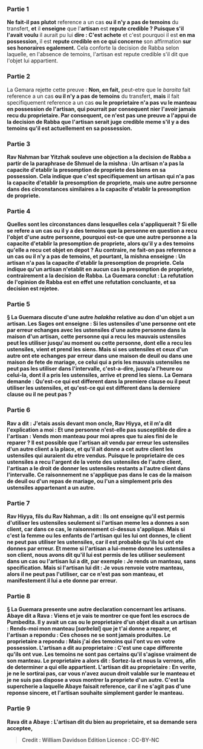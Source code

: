 
### Partie 1
<b>Ne fait-il pas plutot</b> reference a un cas <b>ou il n'y a pas de temoins</b> du transfert, <b>et</b> il <b>enseigne</b> que l'<b>artisan</b> est <b>repute credible ? Puisque s'il l'avait voulu</b> il aurait pu lui <b>dire : C'est achete</b> et c'est pourquoi il est <b>en ma possession,</b> il est <b>repute credible en ce qui concerne</b> son affirmation <b>sur ses honoraires egalement.</b> Cela conforte la decision de Rabba selon laquelle, en l'absence de temoins, l'artisan est repute credible s'il dit que l'objet lui appartient.

### Partie 2
La Gemara rejette cette preuve : <b>Non, en fait,</b> peut-etre que le <i>baraita</i> fait reference a un cas <b>ou il n'y a pas de temoins</b> du transfert, <b>mais</b> il fait specifiquement reference a un cas <b>ou le proprietaire <b>n'a pas vu</b> le manteau en possession de l'artisan, qui pourrait par consequent nier l'avoir jamais recu du proprietaire. Par consequent, ce n'est pas une preuve a l'appui de la decision de Rabba que l'artisan serait juge credible meme s'il y a des temoins qu'il est actuellement en sa possession.

### Partie 3
<b>Rav Nahman bar Yitzhak souleve une objection</b> a la decision de Rabba a partir de la paraphrase de Shmuel de la mishna : <b>Un artisan n'a pas</b> la capacite d'etablir la <b>presomption</b> de propriete des biens en sa possession. Cela indique que <b>c'est</b> specifiquement <b>un artisan qui n'a pas</b> la capacite d'etablir la <b>presomption</b> de propriete, <b>mais une autre</b> personne dans des circonstances similaires <b>a</b> la capacite d'etablir la <b>presomption</b> de propriete.

### Partie 4
<b>Quelles sont les circonstances</b> dans lesquelles cela s'appliquerait ? <b>Si</b> elle se refere a un cas <b>ou il y a des temoins</b> que la personne en question a recu l'objet d'une autre personne, <b>pourquoi</b> est-ce que <b>une autre</b> personne <b>a</b> la capacite d'etablir la <b>presomption</b> de propriete, alors qu'il y a des temoins qu'elle a recu cet objet en depot ? <b>Au contraire, ne fait-on pas</b> reference a un cas <b>ou il n'y a pas de temoins, et</b> pourtant, la mishna <b>enseigne : Un artisan n'a pas</b> la capacite d'etablir la <b>presomption</b> de propriete. Cela indique qu'un artisan n'etablit en aucun cas la presomption de propriete, contrairement a la decision de Rabba. La Guemara conclut : <b>La refutation de</b> l'opinion de <b>Rabba</b> est en effet <b>une refutation concluante,</b> et sa decision est rejetee.

### Partie 5
§ La Guemara discute d'une autre <i>halakha</i> relative au don d'un objet a un artisan. <b>Les Sages ont enseigne :</b> Si les <b>ustensiles d'une personne ont ete</b> par erreur <b>echanges avec</b> les <b>ustensiles d'une autre personne dans la maison d'un artisan, cette</b> personne qui a recu les mauvais ustensiles <b>peut les utiliser jusqu'au moment <b>ou cette personne</b>, dont elle a recu les ustensiles, <b>vient et prend les siens. </b> Mais si ses ustensiles et ceux d'un autre ont ete echanges par erreur <b>dans une maison de deuil ou dans une maison de</b> fete de mariage, ce</b> celui qui a pris les mauvais ustensiles <b>ne peut pas les utiliser</b> dans l'intervalle, c'est-a-dire, <b>jusqu'a</b> l'heure <b>ou celui-la</b>, dont il a pris les ustensiles, <b>arrive et prend les siens.</b> La Gemara demande : <b>Qu'est-ce qui est different</b> dans <b>la premiere clause</b> ou il peut utiliser les ustensiles, <b>et qu'est-ce qui est different</b> dans <b>la derniere clause</b> ou il ne peut pas ?

### Partie 6
<b>Rav a dit : J'etais assis devant mon oncle,</b> Rav Hiyya, <b>et il m'a dit</b> l'explication <b>a moi : Et une personne n'est-elle pas susceptible de dire a l'artisan : Vends mon manteau pour moi</b> apres que tu aies fini de le reparer ? Il est possible que l'artisan ait vendu par erreur les ustensiles d'un autre client a la place, et qu'il ait donne a cet autre client les ustensiles qui auraient du etre vendus. Puisque le proprietaire de ces ustensiles a recu l'argent de la vente des ustensiles de l'autre client, l'artisan a le droit de donner les ustensiles restants a l'autre client dans l'intervalle. Ce raisonnement ne s'applique pas dans le cas de la maison de deuil ou d'un repas de mariage, ou l'un a simplement pris des ustensiles appartenant a un autre.

### Partie 7
<b>Rav Hiyya, fils du Rav Nahman, a dit : Ils ont enseigne</b> qu'il est permis d'utiliser les ustensiles <b>seulement</b> si l'artisan <b>meme</b> les a donnes a son client, car dans ce cas, le raisonnement ci-dessus s'applique. <b>Mais si</b> c'est la <b>femme ou les enfants</b> de l'artisan qui les lui ont donnes, le client ne peut <b>pas</b> utiliser les ustensiles, car il est probable qu'ils lui ont ete donnes par erreur. <b>Et meme</b> si l'artisan a lui-meme donne les ustensiles a son client, <b>nous avons dit</b> qu'il lui est permis de les utiliser <b>seulement</b> dans un cas <b>ou</b> l'artisan lui a <b>dit</b>, par exemple : Je rends <b>un manteau, sans specification. Mais</b> si l'artisan lui dit : Je vous renvoie <b>votre manteau,</b> alors il ne peut <b>pas</b> l'utiliser, car <b>ce n'est pas son manteau,</b> et manifestement il lui a ete donne par erreur.

### Partie 8
§ La Guemara presente une autre declaration concernant les artisans. <b>Abaye dit a Rava : Viens</b> et <b>je vais te montrer ce que font les escrocs de Pumbedita.</b> Il y avait un cas ou le proprietaire d'un objet <b>disait</b> a un artisan : <b>Rends-moi</b> <b>mon manteau [<i>sarbelai</i>]</b> que je t'ai donne a reparer, et l'artisan a repondu : <b>Ces choses ne se sont jamais produites.</b> Le proprietaire a repondu : <b>Mais j'ai des temoins qui l'ont vu en votre</b> possession. L'artisan <b>a dit au</b> proprietaire : <b>C'est une cape differente</b> qu'ils ont vue. Les temoins ne sont pas certains qu'il s'agisse vraiment de son manteau. Le proprietaire a alors dit : <b>Sortez-la et nous la verrons,</b> afin de determiner a qui elle appartient. L'artisan <b>dit au proprietaire</b> : <b>En verite, je ne le sortirai pas,</b> car vous n'avez aucun droit valable sur le manteau et je ne suis pas dispose a vous montrer la propriete d'un autre. C'est la supercherie a laquelle Abaye faisait reference, car il ne s'agit pas d'une reponse sincere, et l'artisan souhaite simplement garder le manteau.

### Partie 9
<b>Rava dit</b> a Abaye : L'artisan <b>dit du bien</b> au proprietaire, et sa demande sera acceptee,

>Credit : William Davidson Edition
>Licence : CC-BY-NC
